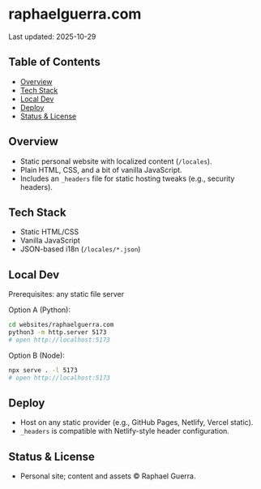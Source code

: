 # raphaelguerra.com

Last updated: 2025-10-29

## Table of Contents

<!-- TOC start -->
- [Overview](#overview)
- [Tech Stack](#tech-stack)
- [Local Dev](#local-dev)
- [Deploy](#deploy)
- [Status & License](#status-license)
<!-- TOC end -->

## Overview
- Static personal website with localized content (`/locales`).
- Plain HTML, CSS, and a bit of vanilla JavaScript.
- Includes an `_headers` file for static hosting tweaks (e.g., security headers).

## Tech Stack
- Static HTML/CSS
- Vanilla JavaScript
- JSON-based i18n (`/locales/*.json`)

## Local Dev
Prerequisites: any static file server

Option A (Python):

```bash
cd websites/raphaelguerra.com
python3 -m http.server 5173
# open http://localhost:5173
```

Option B (Node):

```bash
npx serve . -l 5173
# open http://localhost:5173
```

## Deploy
- Host on any static provider (e.g., GitHub Pages, Netlify, Vercel static).
- `_headers` is compatible with Netlify-style header configuration.

## Status & License
- Personal site; content and assets © Raphael Guerra.
